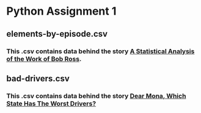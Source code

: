 # Python Assignment 1

## elements-by-episode.csv
### This .csv contains data behind the story [A Statistical Analysis of the Work of Bob Ross](https://fivethirtyeight.com/features/a-statistical-analysis-of-the-work-of-bob-ross/).

## bad-drivers.csv
### This .csv contains data behind the story [Dear Mona, Which State Has The Worst Drivers?](http://fivethirtyeight.com/datalab/which-state-has-the-worst-drivers/)

